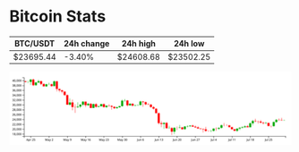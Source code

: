 # Bitcoin Stats

BTC/USDT|24h change|24h high|24h low|
|---|---|---|---|
|$23695.44|-3.40%|$24608.68|$23502.25|

<img src="./chart.svg">
